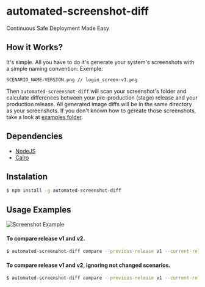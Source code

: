 automated-screenshot-diff
=========================

Continuous Safe Deployment Made Easy

## How it Works?
It's simple. All you have to do it's generate your system's screenshots with a simple naming convention:
Exemple:
```
SCENARIO_NAME-VERSION.png // login_screen-v1.png
```
Then `automated-screenshot-diff` will scan your screenshot's folder 
and calculate differences between your pre-production (stage) release and your production release. All generated image diffs will be
in the same directory as your screenshots. If you don't known how to gereate those screenshots, take a look at [examples folder](https://github.com/igorescobar/automated-screenshot-diff/tree/master/examples).

## Dependencies
  * [NodeJS](http://nodejs.org/)
  * [Cairo](http://cairographics.org)

## Instalation
```bash
$ npm install -g automated-screenshot-diff
```
## Usage Examples
![Screenshot Example](http://img580.imageshack.us/img580/5731/3bs.png)

#### To compare release v1 and v2.
```bash
$ automated-screenshot-diff compare --previous-release v1 --current-release v2 --source screenshots/
```
#### To compare release v1 and v2, ignoring not changed scenarios.
```bash
$ automated-screenshot-diff compare --previous-release v1 --current-release v2 --source screenshots/ --ignore-not-changed=true
```

